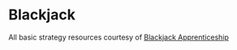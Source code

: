 # Blackjack

All basic strategy resources courtesy of <a href="https://www.blackjackapprenticeship.com/">Blackjack Apprenticeship</a>